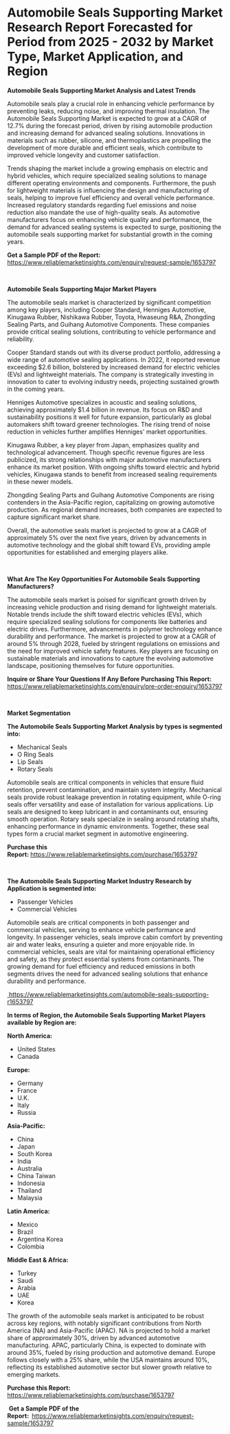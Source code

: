 <p><h1>Automobile Seals Supporting Market Research Report Forecasted for Period from 2025 -  2032 by Market Type, Market Application, and Region</h1></p><p><strong>Automobile Seals Supporting Market Analysis and Latest Trends</strong></p>
<p><p>Automobile seals play a crucial role in enhancing vehicle performance by preventing leaks, reducing noise, and improving thermal insulation. The Automobile Seals Supporting Market is expected to grow at a CAGR of 12.7% during the forecast period, driven by rising automobile production and increasing demand for advanced sealing solutions. Innovations in materials such as rubber, silicone, and thermoplastics are propelling the development of more durable and efficient seals, which contribute to improved vehicle longevity and customer satisfaction.</p><p>Trends shaping the market include a growing emphasis on electric and hybrid vehicles, which require specialized sealing solutions to manage different operating environments and components. Furthermore, the push for lightweight materials is influencing the design and manufacturing of seals, helping to improve fuel efficiency and overall vehicle performance. Increased regulatory standards regarding fuel emissions and noise reduction also mandate the use of high-quality seals. As automotive manufacturers focus on enhancing vehicle quality and performance, the demand for advanced sealing systems is expected to surge, positioning the automobile seals supporting market for substantial growth in the coming years.</p></p>
<p><strong>Get a Sample PDF of the Report:&nbsp;</strong> <a href="https://www.reliablemarketinsights.com/enquiry/request-sample/1653797?utm_campaign=3080&utm_medium=2&utm_source=Github&utm_content=ia&utm_term=18042025&utm_id=automobile-seals-supporting">https://www.reliablemarketinsights.com/enquiry/request-sample/1653797</a></p>
<p>&nbsp;</p>
<p><strong>Automobile Seals Supporting Major Market Players</strong></p>
<p><p>The automobile seals market is characterized by significant competition among key players, including Cooper Standard, Henniges Automotive, Kinugawa Rubber, Nishikawa Rubber, Toyota, Hwaseung R&A, Zhongding Sealing Parts, and Guihang Automotive Components. These companies provide critical sealing solutions, contributing to vehicle performance and reliability.</p><p>Cooper Standard stands out with its diverse product portfolio, addressing a wide range of automotive sealing applications. In 2022, it reported revenue exceeding $2.6 billion, bolstered by increased demand for electric vehicles (EVs) and lightweight materials. The company is strategically investing in innovation to cater to evolving industry needs, projecting sustained growth in the coming years.</p><p>Henniges Automotive specializes in acoustic and sealing solutions, achieving approximately $1.4 billion in revenue. Its focus on R&D and sustainability positions it well for future expansion, particularly as global automakers shift toward greener technologies. The rising trend of noise reduction in vehicles further amplifies Henniges' market opportunities.</p><p>Kinugawa Rubber, a key player from Japan, emphasizes quality and technological advancement. Though specific revenue figures are less publicized, its strong relationships with major automotive manufacturers enhance its market position. With ongoing shifts toward electric and hybrid vehicles, Kinugawa stands to benefit from increased sealing requirements in these newer models.</p><p>Zhongding Sealing Parts and Guihang Automotive Components are rising contenders in the Asia-Pacific region, capitalizing on growing automotive production. As regional demand increases, both companies are expected to capture significant market share.</p><p>Overall, the automotive seals market is projected to grow at a CAGR of approximately 5% over the next five years, driven by advancements in automotive technology and the global shift toward EVs, providing ample opportunities for established and emerging players alike.</p></p>
<p>&nbsp;</p>
<p><strong>What Are The Key Opportunities For Automobile Seals Supporting Manufacturers?</strong></p>
<p><p>The automobile seals market is poised for significant growth driven by increasing vehicle production and rising demand for lightweight materials. Notable trends include the shift toward electric vehicles (EVs), which require specialized sealing solutions for components like batteries and electric drives. Furthermore, advancements in polymer technology enhance durability and performance. The market is projected to grow at a CAGR of around 5% through 2028, fueled by stringent regulations on emissions and the need for improved vehicle safety features. Key players are focusing on sustainable materials and innovations to capture the evolving automotive landscape, positioning themselves for future opportunities.</p></p>
<p><strong>Inquire or Share Your Questions If Any Before Purchasing This Report:</strong> <a href="https://www.reliablemarketinsights.com/enquiry/pre-order-enquiry/1653797?utm_campaign=3080&utm_medium=2&utm_source=Github&utm_content=ia&utm_term=18042025&utm_id=automobile-seals-supporting">https://www.reliablemarketinsights.com/enquiry/pre-order-enquiry/1653797</a></p>
<p>&nbsp;</p>
<p><strong>Market Segmentation</strong></p>
<p><strong>The Automobile Seals Supporting Market Analysis by types is segmented into:</strong></p>
<p><ul><li>Mechanical Seals</li><li>O Ring Seals</li><li>Lip Seals</li><li>Rotary Seals</li></ul></p>
<p><p>Automobile seals are critical components in vehicles that ensure fluid retention, prevent contamination, and maintain system integrity. Mechanical seals provide robust leakage prevention in rotating equipment, while O-ring seals offer versatility and ease of installation for various applications. Lip seals are designed to keep lubricant in and contaminants out, ensuring smooth operation. Rotary seals specialize in sealing around rotating shafts, enhancing performance in dynamic environments. Together, these seal types form a crucial market segment in automotive engineering.</p></p>
<p><strong>Purchase this Report:&nbsp;</strong><a href="https://www.reliablemarketinsights.com/purchase/1653797?utm_campaign=3080&utm_medium=2&utm_source=Github&utm_content=ia&utm_term=18042025&utm_id=automobile-seals-supporting">https://www.reliablemarketinsights.com/purchase/1653797</a></p>
<p>&nbsp;</p>
<p><strong>The Automobile Seals Supporting Market Industry Research by Application is segmented into:</strong></p>
<p><ul><li>Passenger Vehicles</li><li>Commercial Vehicles</li></ul></p>
<p><p>Automobile seals are critical components in both passenger and commercial vehicles, serving to enhance vehicle performance and longevity. In passenger vehicles, seals improve cabin comfort by preventing air and water leaks, ensuring a quieter and more enjoyable ride. In commercial vehicles, seals are vital for maintaining operational efficiency and safety, as they protect essential systems from contaminants. The growing demand for fuel efficiency and reduced emissions in both segments drives the need for advanced sealing solutions that enhance durability and performance.</p></p>
<p><a href="https://www.reliablemarketinsights.com/automobile-seals-supporting-r1653797?utm_campaign=3080&utm_medium=2&utm_source=Github&utm_content=ia&utm_term=18042025&utm_id=automobile-seals-supporting">&nbsp;https://www.reliablemarketinsights.com/automobile-seals-supporting-r1653797</a></p>
<p><strong>In terms of Region, the Automobile Seals Supporting Market Players available by Region are:</strong></p>
<p>
    <p> <strong> North America: </strong>
        <ul>
            <li>United States</li>
            <li>Canada</li>
        </ul>
        </p> 
    <p> <strong> Europe: </strong>
        <ul>
            <li>Germany</li>
            <li>France</li>
            <li>U.K.</li>
            <li>Italy</li>
            <li>Russia</li>
        </ul>
        </p> 
    <p> <strong> Asia-Pacific: </strong>
        <ul>
            <li>China</li>
            <li>Japan</li>
            <li>South Korea</li>
            <li>India</li>
            <li>Australia</li>
            <li>China Taiwan</li>
            <li>Indonesia</li>
            <li>Thailand</li>
            <li>Malaysia</li>
        </ul>
        </p> 
    <p> <strong> Latin America: </strong>
        <ul>
            <li>Mexico</li>
            <li>Brazil</li>
            <li>Argentina Korea</li>
            <li>Colombia</li>
        </ul>
        </p> 
    <p> <strong> Middle East & Africa: </strong>
        <ul>
            <li>Turkey</li>
            <li>Saudi</li>
            <li>Arabia</li>
            <li>UAE</li>
            <li>Korea</li>
        </ul>
    </p>
    </p>
<p><p>The growth of the automobile seals market is anticipated to be robust across key regions, with notably significant contributions from North America (NA) and Asia-Pacific (APAC). NA is projected to hold a market share of approximately 30%, driven by advanced automotive manufacturing. APAC, particularly China, is expected to dominate with around 35%, fueled by rising production and automotive demand. Europe follows closely with a 25% share, while the USA maintains around 10%, reflecting its established automotive sector but slower growth relative to emerging markets.</p></p>
<p><strong>Purchase this Report: </strong><a href="https://www.reliablemarketinsights.com/purchase/1653797?utm_campaign=3080&utm_medium=2&utm_source=Github&utm_content=ia&utm_term=18042025&utm_id=automobile-seals-supporting">https://www.reliablemarketinsights.com/purchase/1653797</a></p>
<p>&nbsp;<strong>Get a Sample PDF of the Report:&nbsp;&nbsp;</strong><a href="https://www.reliablemarketinsights.com/enquiry/request-sample/1653797?utm_campaign=3080&utm_medium=2&utm_source=Github&utm_content=ia&utm_term=18042025&utm_id=automobile-seals-supporting">https://www.reliablemarketinsights.com/enquiry/request-sample/1653797</a></p>
<p><strong></strong></p>
<p><p></p><p></p><p></p></p>